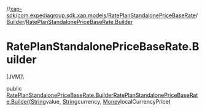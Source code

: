 //[xap-sdk](../../../../index.md)/[com.expediagroup.sdk.xap.models](../../index.md)/[RatePlanStandalonePriceBaseRate](../index.md)/[Builder](index.md)/[RatePlanStandalonePriceBaseRate.Builder](-rate-plan-standalone-price-base-rate.-builder.md)

# RatePlanStandalonePriceBaseRate.Builder

[JVM]\

public [RatePlanStandalonePriceBaseRate.Builder](index.md)[RatePlanStandalonePriceBaseRate.Builder](-rate-plan-standalone-price-base-rate.-builder.md)([String](https://docs.oracle.com/javase/8/docs/api/java/lang/String.html)value, [String](https://docs.oracle.com/javase/8/docs/api/java/lang/String.html)currency, [Money](../../-money/index.md)localCurrencyPrice)

